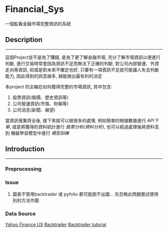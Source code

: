 # Financial_Sys


一個監看金融市場完整資訊的系統

## Description
----------------

這個Project並不是為了賺錢, 是為了更了解金融市場, 充分了解市場資訊以便進行判斷, 進行交易時常會因為資訊不足而無法下正確的判斷, 對公司內部營運、外資走向等資訊, 抑或是對未來不確定也好, 只要有一項資訊不足就可能讓人失去判斷能力, 因此得到的訊息越多, 越能做出最有利的決定

本project 的主軸在如何獲得完整的市場資訊, 其中包含:
1. 股票資訊(報價、歷史資訊等)
2. 公司營運資訊(市值、財報等)
3. 公司消息(新聞、展望)


當資訊蒐集齊全後, 接下來就可以做很多的處理, 例如簡單的根據數據進行 *API下單*, 或是將獲得的資料統計進行 *股票分析(資料分析)*, 也可以經過處理後將資料丟到 機器學習模型中進行 *模型訓練*

## Introduction

----------------
### Preprocessing

### Issue
1. 圖表不管用backtrader 或 pyfolio 都可能跑不出圖... 先忽略此問題嘗試使用別的方法作圖
### Data Source
[Yahoo Finance US](https://finance.yahoo.com/)
[Backtrader](https://www.backtrader.com/)
[Backtrader tutorial](https://www.youtube.com/watch?v=pt4auu_ZPm4)